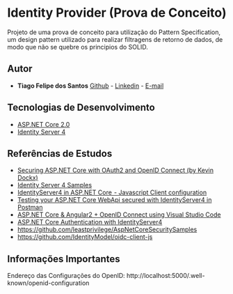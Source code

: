 # Identity Provider (Prova de Conceito)

Projeto de uma prova de conceito para utilização do Pattern Specification, um design pattern utilizado para realizar filtragens de retorno de dados, de modo que não se quebre os principios do SOLID.

## Autor

- **Tiago Felipe dos Santos**
  [Github](https://github.com/taigosantos) - [Linkedin](https://www.linkedin.com/in/tiago-santos-36b25341/) - [E-mail](mailto:taigobrasil@gmail.com)

## Tecnologias de Desenvolvimento

- [ASP.NET Core 2.0](https://en.wikipedia.org/wiki/Specification_pattern)
- [Identity Server 4](https://identityserver.io/)

## Referências de Estudos

- [Securing ASP.NET Core with OAuth2 and OpenID Connect (by Kevin Dockx)](https://app.pluralsight.com/library/courses/asp-dotnet-core-oauth2-openid-connect-securing/table-of-contents)
- [Identity Server 4 Samples](https://github.com/IdentityServer/IdentityServer4.Samples)
- [IdentityServer4 in ASP.NET Core  - Javascript Client configuration](https://medium.com/@jorge.cotillo/identityserver4-in-asp-net-core-javascript-client-configuration-42ed4874a979)
- [Testing your ASP.NET Core WebApi secured with IdentityServer4 in Postman](https://medium.com/all-technology-feeds/testing-your-asp-net-core-webapi-secured-with-identityserver4-in-postman-97eee976aa16)
- [ASP.NET Core & Angular2 + OpenID Connect using Visual Studio Code](https://medium.com/@jorge.cotillo/asp-net-core-angular2-openid-connect-using-visual-studio-code-ed10327bb31a)
- [ASP.NET Core Authentication with IdentityServer4](https://blogs.msdn.microsoft.com/webdev/2017/01/23/asp-net-core-authentication-with-identityserver4/)
- https://github.com/leastprivilege/AspNetCoreSecuritySamples
- https://github.com/IdentityModel/oidc-client-js

## Informações Importantes

Endereço das Configurações do OpenID:
http://localhost:5000/.well-known/openid-configuration